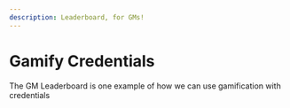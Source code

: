 ```yaml
---
description: Leaderboard, for GMs!
---
```


# Gamify Credentials

The GM Leaderboard is one example of how we can use gamification with credentials
